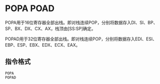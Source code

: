# POPA POAD

POPA用于16位寄存器全部出栈。即对栈连续POP，分别将数据存入DI、SI、BP、SP、BX、DX、CX、AX，栈顶由[SS:SP]确定。

POPAD用于32位寄存器全部出栈。即对栈连续POP，分别将数据存入EDI、ESI、EBP、ESP、EBX、EDX、ECX、EAX。

## 指令格式
```
POPA
POPAD
```